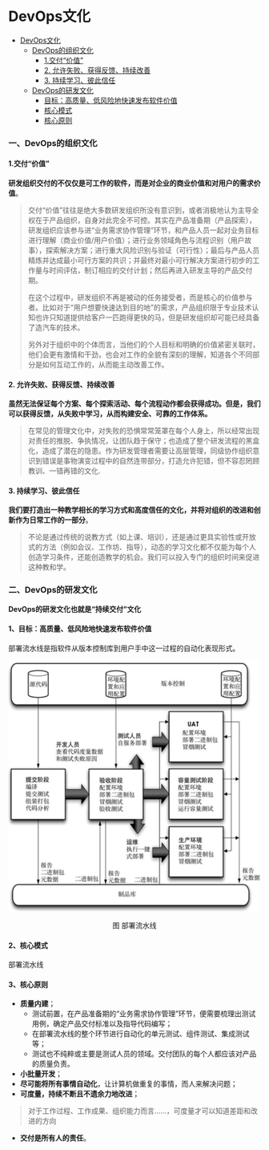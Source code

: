 DevOps文化
=============
- [DevOps文化](#devops文化)
    - [DevOps的组织文化](#devops的组织文化)
      - [1.交付“价值”](#1交付“价值”)
      - [2. 允许失败、获得反馈、持续改善](#2允许失败、获得反馈、持续改善)
      - [3. 持续学习、彼此信任](#3持续学习、彼此信任)
    - [DevOps的研发文化](#devops的研发文化)
      - [目标：高质量、低风险地快速发布软件价值](#目标：高质量、低风险地快速发布软件价值)
      - [核心模式](#核心模式)
      - [核心原则](#核心原则)

###  一、DevOps的组织文化
#### 1.交付“价值”

**研发组织交付的不仅仅是可工作的软件，而是对企业的商业价值和对用户的需求价值**。
> 交付“价值”往往是绝大多数研发组织所没有意识到，或者消极地认为主导全权在于产品组织，自身对此完全不可控。其实在产品准备期（产品探索），研发组织应该参与进“业务需求协作管理”环节，和产品人员一起对业务目标进行理解（商业价值/用户价值）；进行业务领域角色与流程识别（用户故事），探索解决方案；进行重大风险识别与验证（可行性）；最后与产品人员精炼并达成最小可行方案的共识；并最终对最小可行解决方案进行初步的工作量与时间评估，制订相应的交付计划；然后再进入研发主导的产品交付期。
> 
>在这个过程中，研发组织不再是被动的任务接受者，而是核心的价值参与者。比如对于“用户想要快速达到目的地”的需求，产品组织限于专业技术认知也许只知道提供给客户一匹跑得更快的马，但是研发组织却可能已经具备了造汽车的技术。
>
>另外对于组织中的个体而言，当他们的个人目标和明确的价值紧密关联时，他们会更有激情和干劲，也会对工作的全貌有深刻的理解，知道各个不同部分是如何互动工作的，从而能主动改善工作。
>
#### 2. 允许失败、获得反馈、持续改善
**虽然无法保证每个方案、每个探索活动、每个流程动作都会获得成功。但是，我们可以获得反馈，从失败中学习，从而构建安全、可靠的工作体系。**
>在常见的管理文化中，对失败的恐惧常常笼罩在每个人身上，所以经常出现对责任的推脱、争执情况，让团队趋于保守；也造成了整个研发流程的黑盒化，造成了潜在的隐患。作为研发管理者需要让高层管理，同级协作组织意识到错误是事物演变过程中的自然连带部分，打造允许犯错，但不容忍罔顾教训、一错再错的文化.
>
#### 3. 持续学习、彼此信任
**我们要打造出一种教学相长的学习方式和高度信任的文化，并将对组织的改进和创新作为日常工作的一部分**。
>不论是通过传统的说教方式（如上课、培训），还是通过更具实验性或开放式的方法（例如会议、工作坊、指导），动态的学习文化都不仅能为每个人创造学习条件，还能创造教学的机会。我们可以投入专门的组织时间来促进这种教和学。
>

### 二、DevOps的研发文化
**DevOps的研发文化也就是“持续交付”文化**
#### 1、目标：高质量、低风险地快速发布软件价值
部署流水线是指软件从版本控制库到用户手中这一过程的自动化表现形式。

![部署流水线](image/deployment.png)
<p align="center">图 部署流水线</p>

#### 2、核心模式
部署流水线
#### 3、核心原则
  - **质量内建**；
    - 测试前置，在产品准备期的“业务需求协作管理”环节，便需要梳理出测试用例，确定产品交付标准以及指导代码编写；
    - 在部署流水线的整个环节进行自动化的单元测试、组件测试、集成测试等；
    - 测试也不纯粹或主要是测试人员的领域。交付团队的每个人都应该对产品的质量负责。
  - **小批量开发**；
  - **尽可能将所有事情自动化**，让计算机做重复的事情，而人来解决问题；
  - **可度量，持续不断且不遗余力地改进**；
>对于工作过程、工作成果、组织能力而言……，可度量才可以知道差距和改进的方向
>
  - **交付是所有人的责任**。